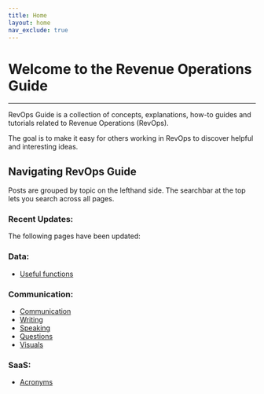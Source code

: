 ```yaml
---
title: Home
layout: home
nav_exclude: true
---
```


# Welcome to the Revenue Operations Guide

---

RevOps Guide is a collection of concepts, explanations, how-to guides and tutorials related to Revenue Operations (RevOps).

The goal is to make it easy for others working in RevOps to discover helpful and interesting ideas.

## Navigating RevOps Guide

Posts are grouped by topic on the lefthand side.
The searchbar at the top lets you search across all pages.

### Recent Updates:

The following pages have been updated:

### Data:

- [Useful functions](https://revopsguide.net/useful-functions.html)

### Communication:

- [Communication](https://revopsguide.net/communication.html)
- [Writing](https://revopsguide.net/writing.html)
- [Speaking](https://revopsguide.net/speaking.html)
- [Questions](https://revopsguide.net/questions.html)
- [Visuals](https://revopsguide.net/visuals.html)

### SaaS:

- [Acronyms](https://revopsguide.net/acronyms.html)
